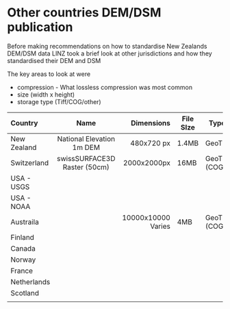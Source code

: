 # Other countries DEM/DSM publication

Before making recommendations on how to standardise New Zealands DEM/DSM data LINZ took a brief look at other jurisdictions and how they standardised their DEM and DSM

The key areas to look at were

- compression - What lossless compression was most common
- size (width x height)
- storage type (Tiff/COG/other)

| Country     |             Name             |            Dimensions | File SIze | Type          | Compression      | DataType | Nodata  | CRS        | PixelIsPoint | Comments |
| :---------- | :--------------------------: | --------------------: | --------- | ------------- | ---------------- | -------- | ------- | ---------- | ------------ | -------- |
| New Zealand |  National Elevation 1m DEM   |            480x720 px | 1.4MB     | GeoTiff       | LZW              | Float32  | -9999   | EPSG:2193  | Area/Point   |          |
| Switzerland | swissSURFACE3D Raster (50cm) |           2000x2000px | 16MB      | GeoTiff (COG) | LZW              | Float32  | -9999   | EPSG:2056  | Area         |          |
| USA - USGS  |                              |                       |           |               | LZW (predictor3) | Float32  | -999999 | EPSG:26910 | Area         |          |
| USA - NOAA  |                              |                       |           |               |                  | Float32  | -999999 | EPSG:2229  |              | In Feet  |
| Austraila   |                              | 10000x10000<br>Varies | 4MB       | GeoTiff (COG) | LZW              | Float32  | -9999   | EPSG:7855  |              |          |
| Finland     |                              |                       |           |               |                  | Float32  | -9999   | EPSG:3067  |              |          |
| Canada      |                              |                       |           |               |                  | Float32  | -32767  | EPSG:2958  |              |          |
| Norway      |                              |                       |           |               |                  |          |         |            |              |          |
| France      |                              |                       |           |               |                  |          |         |            |              |          |
| Netherlands |                              |                       |           |               |                  |          |         |            |              |          |
| Scotland    |                              |                       |           |               |                  |          |         |            |              |          |
|             |                              |                       |           |               |                  |          |         |            |              |          |
